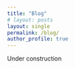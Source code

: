 ```yaml
---
title: "Blog"
# layout: posts
layout: single
permalink: /blog/
author_profile: true
---
```


Under construction